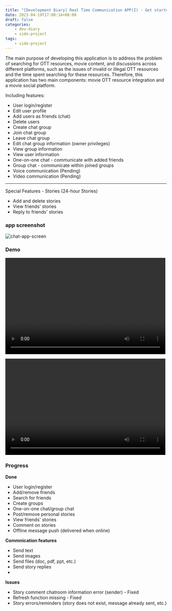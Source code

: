 ```yaml
---
title: "[Development Diary] Real Time Communication APP(I) - Get started"
date: 2023-04-19T17:08:14+08:00
draft: false
categories:
    - dev-diary
    - side-project
tags: 
    - side-project  
---
```


The main purpose of developing this application is to address the problem of searching for OTT resources, movie content, and discussions across different platforms, such as the issues of invalid or illegal OTT resources and the time spent searching for these resources. Therefore, this application has two main components: movie OTT resource integration and a movie social platform.

Including features: 
* User login/register
* Edit user profile
* Add users as friends (chat)
* Delete users
* Create chat group
* Join chat group
* Leave chat group
* Edit chat group information (owner privileges)
* View group information
* View user information
* One-on-one chat - communicate with added friends
* Group chat - communicate within joined groups
* Voice communication (Pending)
* Video communication (Pending)
---
Special Features - Stories (24-hour Stories)
* Add and delete stories
* View friends' stories
* Reply to friends' stories


### app screenshot
![chat-app-screen](/images/chat-app/screenshot.png)

### Demo
<video src="/videos/chat-app/demo.mp4" controls="controls" width="500" height="300"></video> 

<video src="/videos/chat-app/demo1.mp4" controls="controls" width="500" height="300"></video> 

### Progress
**Done**
* User login/register
* Add/remove friends
* Search for friends
* Create groups
* One-on-one chat/group chat
* Post/remove personal stories
* View friends' stories
* Comment on stories
* Offline message push (delivered when online)
  
**Commnication features**
* Send text
* Send images
* Send files (doc, pdf, ppt, etc.)
* Send story replies
* 
**Issues**
* Story comment chatroom information error (sender) - Fixed
* Refresh function missing - Fixed
* Story errors/reminders (story does not exist, message already sent, etc.)